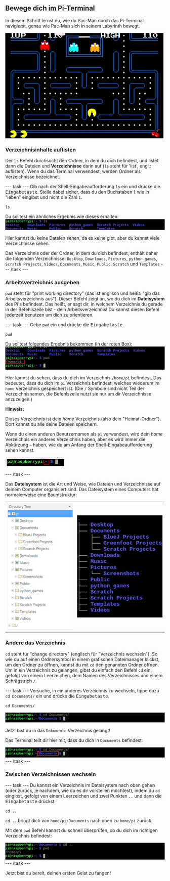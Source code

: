 ## Bewege dich im Pi-Terminal

In diesem Schritt lernst du, wie du Pac-Man durch das Pi-Terminal navigierst, genau wie Pac-Man sich in seinem Labyrinth bewegt.

![Pacman Gif](images/pacmangiphy.gif)

### Verzeichnisinhalte auflisten

Der `ls` Befehl durchsucht den Ordner, in dem du dich befindest, und listet dann die Dateien und **Verzeichnisse** darin auf (`ls` steht für 'list', engl.: auflisten). Wenn du das Terminal verwendest, werden Ordner als Verzeichnisse bezeichnet.

--- task --- Gib nach der Shell-Eingabeaufforderung `ls` ein und drücke die <kbd>Eingabetaste</kbd>. Stelle dabei sicher, dass du den Buchstaben `l` wie in "leben" eingibst und nicht die Zahl `1`.

    ls
    

Du solltest ein ähnliches Ergebnis wie dieses erhalten: ![LS Befehl](images/lscommand.png)

Hier kannst du keine Dateien sehen, da es keine gibt, aber du kannst viele Verzeichnisse sehen.

Das Verzeichnis oder der Ordner, in dem du dich befindest, enthält daher die folgenden Verzeichnisse: `Desktop`, `Downloads`, `Pictures`, `python_games`, `Scratch Projects`, `Videos`, `Documents`, `Music`, `Public`, `Scratch` und `Templates` --- /task ---

### Arbeitsverzeichnis ausgeben

`pwd` steht für "print working directory" (das ist englisch und heißt: "gib das Arbeitsverzeichnis aus"). Dieser Befehl zeigt an, wo du dich im **Dateisystem** des Pi's befindest. Das heißt, er sagt dir, in welchem Verzeichnis du gerade in der Befehlszeile bist - dein Arbeitsverzeichnis! Du kannst diesen Befehl jederzeit benutzen um dich zu orientieren.

--- task --- Gebe `pwd` ein und drücke die <kbd>Eingabetaste</kbd>.

    pwd
    

Du solltest folgendes Ergebnis bekommen (in der roten Box): ![PWD Befehl](images/pwdcommand.png)

Hier kannst du sehen, dass du dich im Verzeichnis `/home/pi` befindest. Das bedeutet, dass du dich im `pi` Verzeichnis befindest, welches wiederum im `home` Verzeichnis gespeichert ist. (Die `/` Symbole sind nicht Teil der Verzeichnisnamen, die Befehlszeile nutzt sie nur um dir Verzeichnisse anzuzeigen.)

**Hinweis:**

Dieses Verzeichnis ist dein *home* Verzeichnis (also dein "Heimat-Ordner"). Dort kannst du alle deine Dateien speichern.

Wenn du einen anderen Benutzernamen als `pi` verwendest, wird dein *home* Verzeichnis ein anderes Verzeichnis haben, aber es wird immer die Abkürzung `~` haben, wie du am Anfang der Shell-Eingabeaufforderung sehen kannst.

![Shell-Eingabeaufforderung mit ~ markiert](images/hometilda.png)

--- /task ---

Das **Dateisystem** ist die Art und Weise, wie Dateien und Verzeichnisse auf deinem Computer organisiert sind. Das Dateisystem eines Computers hat normalerweise eine Baumstruktur:

|                                         |                                   |
|:---------------------------------------:|:---------------------------------:|
| ![Dateimanager](images/filemanager.png) | ![Dateibaum](images/filetree.png) |


### Ändere das Verzeichnis

`cd` steht für "change directory" (englisch für "Verzeichnis wechseln"). So wie du auf einen Ordnersymbol in einem grafischen Dateimanager klickst, um den Ordner zu öffnen, kannst du mit `cd` den genannten Ordner öffnen. Um in ein Verzeichnis zu gelangen, gibst du einfach den Befehl `cd` ein, gefolgt von einem Leerzeichen, dem Namen des Verzeichnisses und einem Schrägstrich `/`.

--- task --- Versuche, in ein anderes Verzeichnis zu wechseln, tippe dazu `cd Documents/` ein und drücke die <kbd>Eingabetaste</kbd>.

    cd Documents/
    

![CD Documents](images/cddocuments.png)

Jetzt bist du in das `Dokumente` Verzeichnis gelangt!

Das Terminal teilt dir hier mit, dass du dich in `Documents` befindest:

![CD Documents Pfad](images/cddocumentspath.png) --- /task ---

### Zwischen Verzeichnissen wechseln

--- task --- Du kannst ein Verzeichnis im Dateisystem nach oben gehen (oder zurück, je nachdem, wie du es dir vorstellen möchtest), indem du `cd` eingibst, gefolgt von einem Leerzeichen und zwei Punkten `..` und dann die <kbd>Eingabetaste</kbd> drückst.

    cd ..
    

`cd ..` bringt dich von `home/pi/Documents` nach oben zu `home/pi` zurück.

Mit dem `pwd` Befehl kannst du schnell überprüfen, ob du dich im richtigen Verzeichnis befindest:

![CD PunktPunkt Befehl](images/cddotdotcommand.png) --- /task ---

Jetzt bist du bereit, deinen ersten Geist zu fangen!